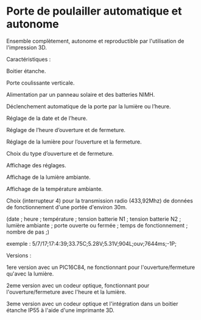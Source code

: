 # Porte de poulailler automatique et autonome

Ensemble complètement, autonome et reproductible par l'utilisation de l'impression 3D.



Caractéristiques :

Boitier étanche.

Porte coulissante verticale.

Alimentation par un panneau solaire et des batteries NIMH.

Déclenchement automatique de la porte par la lumière ou l’heure.

Réglage de la date et de l’heure.

Réglage de l’heure d’ouverture et de fermeture.

Réglage de la lumière pour l’ouverture et la fermeture.

Choix du type d’ouverture et de fermeture.

Affichage des réglages.

Affichage de la lumière ambiante.

Affichage de la température ambiante.

Choix (interrupteur 4) pour la transmission radio (433,92Mhz) de données de fonctionnement d'une portée d'environ 30m.

(date ; heure ; température ; tension batterie N1 ; tension batterie N2 ; lumière ambiante ; porte ouverte ou fermée ; temps de fonctionnement ; nombre de pas ;)

exemple : 5/7/17;17:4:39;33.75C;5.28V;5.31V;904L;ouv;7644ms;-1P; 



Versions :

1ere version avec un PIC16C84, ne fonctionnant pour l'ouverture/fermeture qu'avec la lumière.

2eme version avec un codeur optique, fonctionnant pour l'ouverture/fermeture avec l'heure et la lumière.

3eme version avec un codeur optique et l'intégration dans un boitier étanche IP55 à l'aide d'une imprimante 3D.
